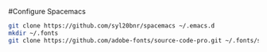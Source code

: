 #Configure Spacemacs

```bash
git clone https://github.com/syl20bnr/spacemacs ~/.emacs.d
mkdir ~/.fonts
git clone https://github.com/adobe-fonts/source-code-pro.git ~/.fonts/source-code-pro
```
